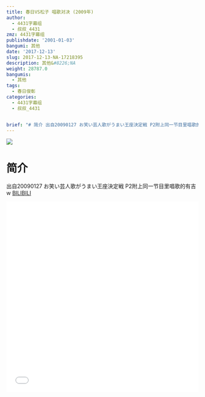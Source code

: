 ```yaml
---
title: 春日VS松子 唱歌对决 (2009年)
author:
  - 4431字幕组
  - 叔叔_4431
zmz: 4431字幕组
publishdate: '2001-01-03'
bangumi: 其他
date: '2017-12-13'
slug: 2017-12-13-NA-17218395
description: 其他&#8226;NA
weight: 28787.0
bangumis:
  - 其他
tags:
  - 春日俊彰
categories:
  - 4431字幕组
  - 叔叔_4431


brief: "# 简介 出自20090127 お笑い芸人歌がうまい王座決定戦 P2附上同一节目里唱歌的有吉w"
---
```

![](https://i.imgur.com/cig3VkL.png)
# 简介  
出自20090127 お笑い芸人歌がうまい王座決定戦
P2附上同一节目里唱歌的有吉w
  [BILIBILI](https://www.bilibili.com/video/av17218395/)

<div class="vcontainer">  <iframe class="video" src="//www.bilibili.com/blackboard/player.html?aid=17218395" width="100%" height="500" frameborder="0" allowfullscreen="allowfullscreen"></iframe></div>
